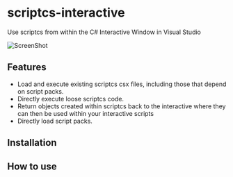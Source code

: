 # scriptcs-interactive
Use scriptcs from within the C# Interactive Window in Visual Studio

![ScreenShot](https://raw.github.com/scriptcs-contrib/scriptcs-interactive/images/interactive1.png)

## Features
* Load and execute existing scriptcs csx files, including those that depend on script packs.
* Directly execute loose scriptcs code.
* Return objects created within scriptcs back to the interactive where they can then be used within your interactive scripts
* Directly load script packs.

## Installation

## How to use


